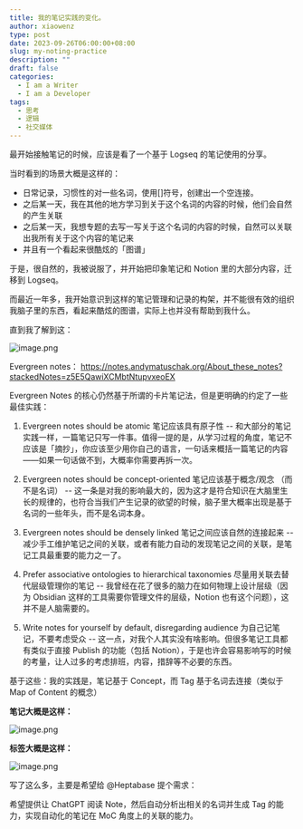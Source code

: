 ```yaml
---
title: 我的笔记实践的变化。
author: xiaowenz
type: post
date: 2023-09-26T06:00:00+08:00
slug: my-noting-practice
description: ""
draft: false
categories:
  - I am a Writer
  - I am a Developer
tags:
  - 思考
  - 逻辑
  - 社交媒体
---
```


最开始接触笔记的时候，应该是看了一个基于 Logseq 的笔记使用的分享。

当时看到的场景大概是这样的：

- 日常记录，习惯性的对一些名词，使用[]符号，创建出一个空连接。
- 之后某一天，我在其他的地方学习到关于这个名词的内容的时候，他们会自然的产生关联
- 之后某一天，我想专题的去写一写关于这个名词的内容的时候，自然可以关联出我所有关于这个内容的笔记来
- 并且有一个看起来很酷炫的「图谱」

于是，很自然的，我被说服了，并开始把印象笔记和 Notion 里的大部分内容，迁移到 Logseq。

而最近一年多，我开始意识到这样的笔记管理和记录的构架，并不能很有效的组织我脑子里的东西，看起来酷炫的图谱，实际上也并没有帮助到我什么。

直到我了解到这：

![image.png](https://vip2.loli.io/2023/09/25/nFDlhPi4qyuSbcT.png)

Evergreen notes： https://notes.andymatuschak.org/About_these_notes?stackedNotes=z5E5QawiXCMbtNtupvxeoEX

Evergreen Notes 的核心仍然基于所谓的卡片笔记法，但是更明确的约定了一些最佳实践：

1. Evergreen notes should be atomic 笔记应该具有原子性
-- 和大部分的笔记实践一样，一篇笔记只写一件事。值得一提的是，从学习过程的角度，笔记不应该是「摘抄」，你应该至少用你自己的语言，一句话来概括一篇笔记的内容——如果一句话做不到，大概率你需要再拆一次。

1. Evergreen notes should be concept-oriented 笔记应该基于概念/观念 （而不是名词）
-- 这一条是对我的影响最大的，因为这才是符合知识在大脑里生长的规律的，也符合当我们产生记录的欲望的时候，脑子里大概率出现是基于名词的一些年头，而不是名词本身。

1. Evergreen notes should be densely linked 笔记之间应该自然的连接起来
-- 减少手工维护笔记之间的关联，或者有能力自动的发现笔记之间的关联，是笔记工具最重要的能力之一了。

1. Prefer associative ontologies to hierarchical taxonomies 尽量用关联去替代层级管理你的笔记
-- 我曾经在花了很多的脑力在如何物理上设计层级（因为 Obsidian 这样的工具需要你管理文件的层级，Notion 也有这个问题），这并不是人脑需要的。

1. Write notes for yourself by default, disregarding audience 为自己记笔记，不要考虑受众
-- 这一点，对我个人其实没有啥影响。但很多笔记工具都有类似于直接 Publish 的功能（包括 Notion），于是也许会容易影响写的时候的考量，让人过多的考虑排班，内容，措辞等不必要的东西。

基于这些：我的实践是，笔记基于 Concept，而 Tag 基于名词去连接（类似于 Map of Content 的概念）

**笔记大概是这样：**

![image.png](https://vip2.loli.io/2023/09/25/pQlgT7VGzD3R2hb.png)

**标签大概是这样：**

![image.png](https://vip2.loli.io/2023/09/25/iwM6lYRrWqKmcZn.png)

写了这么多，主要是希望给 @Heptabase 提个需求：

希望提供让 ChatGPT 阅读 Note，然后自动分析出相关的名词并生成 Tag 的能力，实现自动化的笔记在 MoC 角度上的关联的能力。